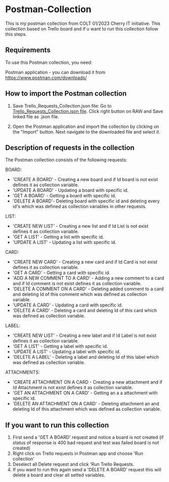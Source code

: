 # Postman-Collection
This is my postman collection from COLT 01/2023 Cherry IT initiative.
This collection based on Trello board and if u want to run this collection follow this steps.

## Requirements

To use this Postman collection, you need:

Postman application - you can download it from https://www.postman.com/downloads/

## How to import the Postman collection

1. Save Trello_Requests_Collection.json file: Go to [Trello_Requests_Collection.json file](https://github.com/Kurzydlak/Postman-Collection/blob/main/Postman%20Collections/Trello_Requests_Collection.json).
Click right button on RAW and Save linked file as .json file.

2. Open the Postman application and import the collection by clicking on the "Import" button.
Next navigate to the downloaded file and select it.

## Description of requests in the collection

The Postman collection consists of the following requests:

BOARD:

- 'CREATE A BOARD' - Creating a new board and if Id board is not exist defines it as collection variable.
- 'UPDATE A BOARD' - Updating a board with specific id.
- 'GET A BOARD' - Getting a board with specific id.
- 'DELETE A BOARD'- Deleting board with specific id and deleting every id's which was defined as collection variables in other requests.

LIST:

- 'CREATE NEW LIST' - Creating a new list and if Id List is not exist defines it as collection variable.
- 'GET A LIST' - Getting a list with specific id.
- 'UPDATE A LIST' - Updating a list with specific id.

CARD:

- 'CREATE NEW CARD' - Creating a new card and if Id Card is not exist defines it as collection variable.
- 'GET A CARD' - Getting a card with specific id.
- 'ADD A NEW COMMENT TO A CARD' - Adding a new comment to a card and if Id comment is not exist defines it as collection variable.
- 'DELETE A COMMENT ON A CARD' - Deleting added comment to a card and deleting Id of this comment which was defined as collection variable.
- 'UPDATE A CARD' - Updating a card with specific id.
- 'DELETE A CARD' - Deleting a card and deleting Id of this card which was defined as collection variable.

LABEL:

- 'CREATE NEW LIST' - Creating a new label and if Id Label is not exist defines it as collection variable.
- 'GET A LIST' - Getting a label with specific id.
- 'UPDATE A LIST' - Updating a label with specific id.
- 'DELETE A LABEL' - Deleting a label and deleting Id of this label which was defined as collection variable.

ATTACHMENTS:
- 'CREATE ATTACHMENT ON A CARD - Creating a new attachment and if Id Attachment is not exist defines it as collection variable.
- 'GET AN ATTACHMENT ON A CARD' - Getting an a a attachment with specific id.
- 'DELETE AN ATTACHMENT ON A CARD' - Deleting attachment an and deleting Id of this attachment which was defined as collection variable.

## If you want to run this collection

1. First send a 'GET A BOARD' request and notice a board is not created (if status of response is 400 bad request and test was failed board is not created)
2. Right click on Trello requests in Postman app and choose 'Run collection'
3. Deselect all Delete request and click 'Run Trello Requests.
4. If you want to run this again send a 'DELETE A BOARD' request this will delete a board and clear all setted variables.



